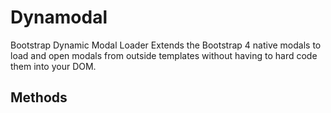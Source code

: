 # Dynamodal
Bootstrap Dynamic Modal Loader
Extends the Bootstrap 4 native modals to load and open modals from outside templates without having to hard code them into your DOM.

## Methods
